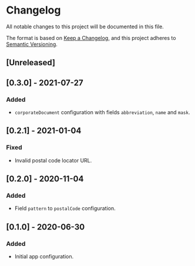 # Changelog
All notable changes to this project will be documented in this file.

The format is based on [Keep a Changelog](https://keepachangelog.com/en/1.0.0/),
and this project adheres to [Semantic Versioning](https://semver.org/spec/v2.0.0.html).

## [Unreleased]

## [0.3.0] - 2021-07-27
### Added
- `corporateDocument` configuration with fields `abbreviation`, `name` and `mask`.

## [0.2.1] - 2021-01-04
### Fixed
- Invalid postal code locator URL.

## [0.2.0] - 2020-11-04
### Added
- Field `pattern` to `postalCode` configuration.

## [0.1.0] - 2020-06-30
### Added
- Initial app configuration.
